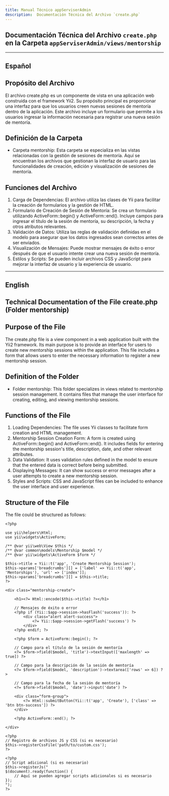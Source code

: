 ```yaml
---
title: Manual Técnico appServiserAdmin
description:  Documentación Técnica del Archivo `create.php`
---
```


## Documentación Técnica del Archivo `create.php` en la Carpeta `appServiserAdmin/views/mentorship`

---

## Español

## Propósito del Archivo
El archivo create.php es un componente de vista en una aplicación web construida con el framework Yii2. Su propósito principal es proporcionar una interfaz para que los usuarios creen nuevas sesiones de mentoría dentro de la aplicación. Este archivo incluye un formulario que permite a los usuarios ingresar la información necesaria para registrar una nueva sesión de mentoría.

## Definición de la Carpeta
- Carpeta mentorship: Esta carpeta se especializa en las vistas relacionadas con la gestión de sesiones de mentoría. Aquí se encuentran los archivos que gestionan la interfaz de usuario para las funcionalidades de creación, edición y visualización de sesiones de mentoría.

## Funciones del Archivo
1. Carga de Dependencias: El archivo utiliza las clases de Yii para facilitar la creación de formularios y la gestión de HTML.
2. Formulario de Creación de Sesión de Mentoría:
Se crea un formulario utilizando ActiveForm::begin() y ActiveForm::end().
Incluye campos para ingresar el título de la sesión de mentoría, su descripción, la fecha y otros atributos relevantes.
3. Validación de Datos:
Utiliza las reglas de validación definidas en el modelo para asegurar que los datos ingresados sean correctos antes de ser enviados.
4. Visualización de Mensajes:
Puede mostrar mensajes de éxito o error después de que el usuario intente crear una nueva sesión de mentoría.
5. Estilos y Scripts:
Se pueden incluir archivos CSS y JavaScript para mejorar la interfaz de usuario y la experiencia de usuario.

---

## English

## Technical Documentation of the File create.php (Folder mentorship)

## Purpose of the File
The create.php file is a view component in a web application built with the Yii2 framework. Its main purpose is to provide an interface for users to create new mentorship sessions within the application. This file includes a form that allows users to enter the necessary information to register a new mentorship session.

## Definition of the Folder
- Folder mentorship: This folder specializes in views related to mentorship session management. It contains files that manage the user interface for creating, editing, and viewing mentorship sessions.

## Functions of the File
1. Loading Dependencies: The file uses Yii classes to facilitate form creation and HTML management.
2. Mentorship Session Creation Form:
A form is created using ActiveForm::begin() and ActiveForm::end().
It includes fields for entering the mentorship session's title, description, date, and other relevant attributes.
3. Data Validation:
It uses validation rules defined in the model to ensure that the entered data is correct before being submitted.
4. Displaying Messages:
It can show success or error messages after a user attempts to create a new mentorship session.
5. Styles and Scripts:
CSS and JavaScript files can be included to enhance the user interface and user experience.

## Structure of the File
The file could be structured as follows:
```
<?php

use yii\helpers\Html;
use yii\widgets\ActiveForm;

/** @var yii\web\View $this */
/** @var common\models\Mentorship $model */
/** @var yii\widgets\ActiveForm $form */

$this->title = Yii::t('app', 'Create Mentorship Session');
$this->params['breadcrumbs'][] = ['label' => Yii::t('app', 'Mentorships'), 'url' => ['index']];
$this->params['breadcrumbs'][] = $this->title;
?>

<div class="mentorship-create">

    <h1><?= Html::encode($this->title) ?></h1>

    // Mensajes de éxito o error
    <?php if (Yii::$app->session->hasFlash('success')): ?>
        <div class="alert alert-success">
            <?= Yii::$app->session->getFlash('success') ?>
        </div>
    <?php endif; ?>

    <?php $form = ActiveForm::begin(); ?>

    // Campo para el título de la sesión de mentoría
    <?= $form->field($model, 'title')->textInput(['maxlength' => true]) ?>

    // Campo para la descripción de la sesión de mentoría
    <?= $form->field($model, 'description')->textarea(['rows' => 6]) ?>

    // Campo para la fecha de la sesión de mentoría
    <?= $form->field($model, 'date')->input('date') ?>

    <div class="form-group">
        <?= Html::submitButton(Yii::t('app', 'Create'), ['class' => 'btn btn-success']) ?>
    </div>

    <?php ActiveForm::end(); ?>

</div>

<?php
// Registro de archivos JS y CSS (si es necesario)
$this->registerCssFile('path/to/custom.css');
?>

<?php 
// Script adicional (si es necesario)
$this->registerJs("
$(document).ready(function() {
    // Aquí se pueden agregar scripts adicionales si es necesario
});
");
?>
```
